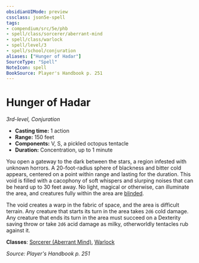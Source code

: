 ```yaml
---
obsidianUIMode: preview
cssclass: json5e-spell
tags:
- compendium/src/5e/phb
- spell/class/sorcerer/aberrant-mind
- spell/class/warlock
- spell/level/3
- spell/school/conjuration
aliases: ["Hunger of Hadar"]
SourceType: "Spell"
NoteIcon: spell
BookSource: Player's Handbook p. 251
---
```

# Hunger of Hadar
*3rd-level, Conjuration*  

- **Casting time:** 1 action
- **Range:** 150 feet
- **Components:** V, S, a pickled octopus tentacle
- **Duration:** Concentration, up to 1 minute

You open a gateway to the dark between the stars, a region infested with unknown horrors. A 20-foot-radius sphere of blackness and bitter cold appears, centered on a point within range and lasting for the duration. This void is filled with a cacophony of soft whispers and slurping noises that can be heard up to 30 feet away. No light, magical or otherwise, can illuminate the area, and creatures fully within the area are [blinded](/2-Mechanics/CLI/rules/conditions.md#blinded).

The void creates a warp in the fabric of space, and the area is difficult terrain. Any creature that starts its turn in the area takes `2d6` cold damage. Any creature that ends its turn in the area must succeed on a Dexterity saving throw or take `2d6` acid damage as milky, otherworldly tentacles rub against it.

**Classes**: [Sorcerer (Aberrant Mind)](/2-Mechanics/CLI/classes/sorcerer-aberrant-mind-tce.md), [Warlock](/2-Mechanics/CLI/classes/warlock.md)

*Source: Player's Handbook p. 251*